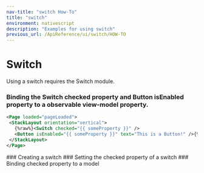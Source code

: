 ```yaml
---
nav-title: "switch How-To"
title: "switch"
environment: nativescript
description: "Examples for using switch"
previous_url: /ApiReference/ui/switch/HOW-TO
---
```

# Switch
Using a switch requires the Switch module.
<snippet id='article-require-switch'/>
### Binding the Switch checked property and Button isEnabled property to a observable view-model property.
``` XML
<Page loaded="pageLoaded">
 <StackLayout orientation="vertical">
   {%raw%}<Switch checked="{{ someProperty }}" />
   <Button isEnabled="{{ someProperty }}" text="This is a Button!" />{%endraw%}
 </StackLayout>
</Page>
```
<snippet id='article-binding-switch-property'/>
### Creating a switch
<snippet id='article-create-switch'/>
### Setting the checked property of a switch
<snippet id='article-setting-checked-property'/>
### Binding checked property to a model
<snippet id='aricle-binding-checked-property'/>
